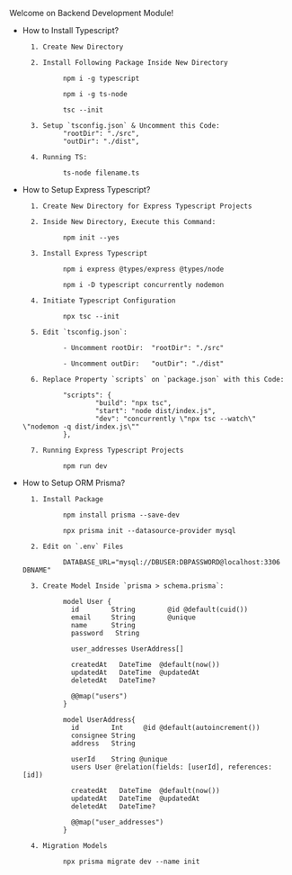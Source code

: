 Welcome on Backend Development Module!

+ How to Install Typescript?

        1. Create New Directory 
    
        2. Install Following Package Inside New Directory

                npm i -g typescript
    
                npm i -g ts-node

                tsc --init

        3. Setup `tsconfig.json` & Uncomment this Code: 
                "rootDir": "./src",    
                "outDir": "./dist",
    
        4. Running TS:
  
                ts-node filename.ts



+ How to Setup Express Typescript?

        1. Create New Directory for Express Typescript Projects

        2. Inside New Directory, Execute this Command:

                npm init --yes

        3. Install Express Typescript

                npm i express @types/express @types/node

                npm i -D typescript concurrently nodemon

        4. Initiate Typescript Configuration

                npx tsc --init
  
        5. Edit `tsconfig.json`:
                
                - Uncomment rootDir:  "rootDir": "./src"
                
                - Uncomment outDir:   "outDir": "./dist"
        
        6. Replace Property `scripts` on `package.json` with this Code:
    
                "scripts": {
                        "build": "npx tsc",
                        "start": "node dist/index.js",
                        "dev": "concurrently \"npx tsc --watch\" \"nodemon -q dist/index.js\""
                },

        7. Running Express Typescript Projects
  
                npm run dev



+ How to Setup ORM Prisma?

        1. Install Package

                npm install prisma --save-dev

                npx prisma init --datasource-provider mysql

        2. Edit on `.env` Files

                DATABASE_URL="mysql://DBUSER:DBPASSWORD@localhost:3306 DBNAME"

        3. Create Model Inside `prisma > schema.prisma`:
   
                model User {
                  id        String        @id @default(cuid())
                  email     String        @unique
                  name      String
                  password   String
                
                  user_addresses UserAddress[]
                
                  createdAt   DateTime  @default(now())
                  updatedAt   DateTime  @updatedAt
                  deletedAt   DateTime? 
                
                  @@map("users")
                }
                
                model UserAddress{
                  id        Int     @id @default(autoincrement())
                  consignee String 
                  address   String
                
                  userId    String @unique  
                  users User @relation(fields: [userId], references: [id])
                
                  createdAt   DateTime  @default(now())
                  updatedAt   DateTime  @updatedAt
                  deletedAt   DateTime? 
                
                  @@map("user_addresses")
                }

        4. Migration Models

                npx prisma migrate dev --name init
